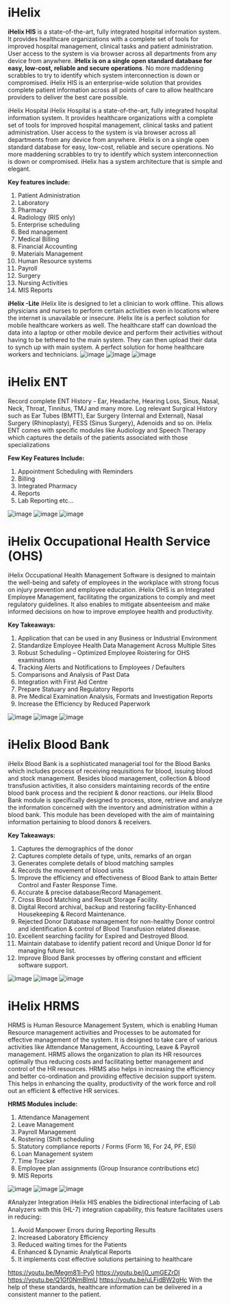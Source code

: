 # iHelix
**iHelix HIS** is a state-of-the-art, fully integrated hospital information system. It provides healthcare organizations with a complete set of tools for improved hospital management, clinical tasks and patient administration. User access to the system is via browser across all departments from any device from anywhere. **iHelix is on a single open standard database for easy, low-cost, reliable and secure operations**. No more maddening scrabbles to try to identify which system interconnection is down or compromised.
iHelix HIS is an enterprise-wide solution that provides complete patient information across all points of care to allow healthcare providers to deliver the best care possible.

iHelix Hospital
iHelix Hospital is a state-of-the-art, fully integrated hospital information system. It provides healthcare organizations with a complete set of tools for improved hospital management, clinical tasks and patient administration. User access to the system is via browser across all departments from any device from anywhere. iHelix is on a single open standard database for easy, low-cost, reliable and secure operations. No more maddening scrabbles to try to identify which system interconnection is down or compromised. iHelix has a system architecture that is simple and elegant.

**Key features include:**

 1. Patient Administration
 2. Laboratory
 3. Pharmacy
 4. Radiology (RIS only)
 5. Enterprise scheduling
 6. Bed management
 7. Medical Billing
 8. Financial Accounting
 9. Materials Management
 10. Human Resource systems
 11. Payroll
 12. Surgery
 13. Nursing Activities
 14. MIS Reports
 
**iHelix -Lite**
iHelix lite is designed to let a clinician to work offline. This allows physicians and nurses to perform certain activities even in locations where the internet is unavailable or insecure. iHelix lite is a perfect solution for mobile healthcare workers as well. The healthcare staff can download the data into a laptop or other mobile device and perform their activities without having to be tethered to the main system. They can then upload their data to synch up with main system. A perfect solution for home healthcare workers and technicians.
 ![image](https://user-images.githubusercontent.com/3474686/222927480-98fadc0a-0cea-4008-9f3e-5f284c4516f0.png)
 ![image](https://user-images.githubusercontent.com/3474686/222927511-83f06316-bf21-4519-b6a2-4fe1644ebb46.png)
![image](https://user-images.githubusercontent.com/3474686/222927516-e1eec0e9-754b-4bf0-b9b4-522f60b59009.png)

# iHelix ENT
Record complete ENT History - Ear, Headache, Hearing Loss, Sinus, Nasal, Neck, Throat, Tinnitus, TMJ and many more. Log relevant Surgical History such as Ear Tubes (BMTT), Ear Surgery (Internal and External), Nasal Surgery (Rhinoplasty), FESS (Sinus Surgery), Adenoids and so on. iHelix ENT comes with specific modules like Audiology and Speech Therapy which captures the details of the patients associated with those specializations

 **Few Key Features Include:**
 1. Appointment Scheduling with Reminders
 2. Billing
 3. Integrated Pharmacy
 4. Reports
 5. Lab Reporting etc…
 
![image](https://user-images.githubusercontent.com/3474686/222927596-cc480881-e6e9-4471-bd92-b3e629c148cf.png)
![image](https://user-images.githubusercontent.com/3474686/222927605-2b7f7d31-28ee-4176-8e2e-c192b5bbe52b.png)
![image](https://user-images.githubusercontent.com/3474686/222927613-5f873341-dafc-4db8-b5aa-84bda50ca68d.png)

# iHelix Occupational Health Service (OHS)
iHelix Occupational Health Management Software is designed to maintain the well-being and safety of employees in the workplace with strong focus on injury prevention and employee education. iHelix OHS is an Integrated Employee Management, facilitating the organizations to comply and meet regulatory guidelines. It also enables to mitigate absenteeism and make informed decisions on how to improve employee health and productivity.

**Key Takeaways:**

 1. Application that can be used in any Business or Industrial Environment
 2. Standardize Employee Health Data Management Across Multiple Sites
 3. Robust Scheduling – Optimized Employee Roistering for OHS examinations
 4. Tracking Alerts and Notifications to Employees / Defaulters
 5. Comparisons and Analysis of Past Data
 6. Integration with First Aid Centre
 7. Prepare Statuary and Regulatory Reports
 8. Pre Medical Examination Analysis, Formats and Investigation Reports
 9. Increase the Efficiency by Reduced Paperwork

![image](https://user-images.githubusercontent.com/3474686/222927721-6bb1cefd-dc74-405c-89ac-0b6d7206ecf0.png)
![image](https://user-images.githubusercontent.com/3474686/222927727-bf180116-3c0c-4857-b611-2ac2471b5cec.png)
![image](https://user-images.githubusercontent.com/3474686/222927733-25144570-f1c0-4f9c-8862-877427bfb7e4.png)

# iHelix Blood Bank
iHelix Blood Bank is a sophisticated managerial tool for the Blood Banks which includes process of receiving requisitions for blood, issuing blood and stock management. Besides blood management, collection & blood transfusion activities, it also considers maintaining records of the entire blood bank process and the recipient & donor reactions. our iHelix Blood Bank module is specifically designed to process, store, retrieve and analyze the information concerned with the inventory and administration within a blood bank. This module has been developed with the aim of maintaining information pertaining to blood donors & receivers.

**Key Takeaways:**
 1. Captures the demographics of the donor
 2. Captures complete details of type, units, remarks of an organ
 3. Generates complete details of blood matching samples
 4. Records the movement of blood units
 5. Improve the efficiency and effectiveness of Blood Bank to attain Better Control and Faster Response Time.
 6. Accurate & precise database/Record Management.
 7. Cross Blood Matching and Result Storage Facility.
 8. Digital Record archival, backup and restoring facility-Enhanced Housekeeping & Record Maintenance.
 9. Rejected Donor Database management for non-healthy Donor control and identification & control of Blood Transfusion related disease.
 10. Excellent searching facility for Expired and Destroyed Blood.
 11. Maintain database to identify patient record and Unique Donor Id for managing future list.
 12. Improve Blood Bank processes by offering constant and efficient software support.
 
![image](https://user-images.githubusercontent.com/3474686/222927807-e94edef2-5846-4b05-af22-29b9c94f0b65.png)
![image](https://user-images.githubusercontent.com/3474686/222927810-31e96e77-657e-423d-99d2-52c0ae408863.png)
![image](https://user-images.githubusercontent.com/3474686/222927819-ae386269-3762-460e-9823-e8f2cac6ba32.png)
 
# iHelix HRMS
HRMS is Human Resource Management System, which is enabling Human Resource management activities and Processes to be automated for effective management of the system.
It is designed to take care of various activities like Attendance Management, Accounting, Leave & Payroll management.
HRMS allows the organization to plan its HR resources optimally thus reducing costs and facilitating better management and control of the HR resources.
HRMS also helps in increasing the efficiency and better co-ordination and providing effective decision support system. This helps in enhancing the quality, productivity of the work force and roll out an efficient & effective HR services.

**HRMS Modules include:**
 1. Attendance Management
 2. Leave Management
 3. Payroll Management
 4. Rostering (Shift scheduling
 5. Statutory compliance reports / Forms (Form 16, For 24, PF, ESI)
 6. Loan Management system
 7. Time Tracker
 8. Employee plan assignments (Group Insurance contributions etc)
 9. MIS Reports
 
![image](https://user-images.githubusercontent.com/3474686/222927906-e7ef5ef9-fc4c-459e-977f-dddbbfa19456.png)
![image](https://user-images.githubusercontent.com/3474686/222927916-ba2bce2b-9a2e-4fb1-951e-da41eef17f84.png)
![image](https://user-images.githubusercontent.com/3474686/222927921-eb84e801-b1bb-4f6b-b8db-ae7d93c5f0c6.png)


#Analyzer Integration
iHelix HIS enables the bidirectional interfacing of Lab Analyzers with this (HL-7) integration capability, this feature facilitates users in reducing:

 1. Avoid Manpower Errors during Reporting Results
 2. Increased Laboratory Efficiency
 3. Reduced waiting times for the Patients
 4. Enhanced & Dynamic Analytical Reports
 5. It implements cost effective solutions pertaining to healthcare
 
https://youtu.be/Megm81l-Py0
https://youtu.be/j0_umGEZrDI
https://youtu.be/Q1Gf0NmBImU
https://youtu.be/uLFidBW2gHc
With the help of these standards, healthcare information can be delivered in a consistent manner to the patient.




